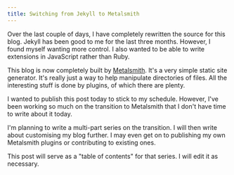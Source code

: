 ```yaml
---
title: Switching from Jekyll to Metalsmith
---
```


Over the last couple of days, I have completely rewritten the source for this blog. Jekyll has been good to me for the last three months. However, I found myself wanting more control. I also wanted to be able to write extensions in JavaScript rather than Ruby. 

This blog is now completely built by [Metalsmith](https://github.com/segmentio/metalsmith). It's a very simple static site generator. It's really just a way to help manipulate directories of files. All the interesting stuff is done by plugins, of which there are plenty.


I wanted to publish this post today to stick to my schedule. However, I've been working so much on the transition to Metalsmith that I don't have time to write about it today. 

I'm planning to write a multi-part series on the transition. I will then write about customising my blog further. I may even get on to publishing my own Metalsmith plugins or contributing to existing ones. 

This post will serve as a "table of contents" for that series. I will edit it as necessary. 
